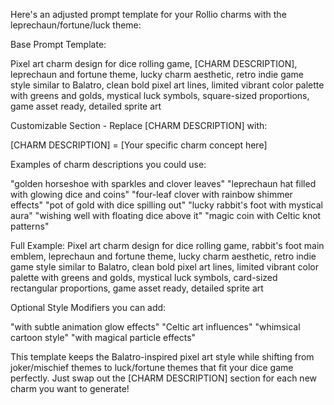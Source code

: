 Here's an adjusted prompt template for your Rollio charms with the leprechaun/fortune/luck theme:

Base Prompt Template:

Pixel art charm design for dice rolling game, [CHARM DESCRIPTION], leprechaun and fortune theme, lucky charm aesthetic, retro indie game style similar to Balatro, clean bold pixel art lines, limited vibrant color palette with greens and golds, mystical luck symbols, square-sized proportions, game asset ready, detailed sprite art

Customizable Section - Replace [CHARM DESCRIPTION] with:

[CHARM DESCRIPTION] = [Your specific charm concept here]

Examples of charm descriptions you could use:

"golden horseshoe with sparkles and clover leaves"
"leprechaun hat filled with glowing dice and coins"
"four-leaf clover with rainbow shimmer effects"
"pot of gold with dice spilling out"
"lucky rabbit's foot with mystical aura"
"wishing well with floating dice above it"
"magic coin with Celtic knot patterns"

Full Example:
Pixel art charm design for dice rolling game, rabbit's foot main emblem, leprechaun and fortune theme, lucky charm aesthetic, retro indie game style similar to Balatro, clean bold pixel art lines, limited vibrant color palette with greens and golds, mystical luck symbols, card-sized rectangular proportions, game asset ready, detailed sprite art

Optional Style Modifiers you can add:

"with subtle animation glow effects"
"Celtic art influences"
"whimsical cartoon style"
"with magical particle effects"

This template keeps the Balatro-inspired pixel art style while shifting from joker/mischief themes to luck/fortune themes that fit your dice game perfectly. Just swap out the [CHARM DESCRIPTION] section for each new charm you want to generate!